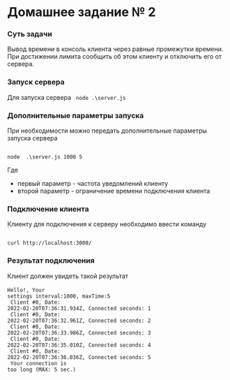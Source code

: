 # Домашнее задание № 2 #

### Суть задачи ###

Вывод времени в консоль клиента через равные промежутки времени.
При достижении лимита сообщить об этом клиенту и отключить его от сервера.

### Запуск сервера ###

Для запуска сервера
<code>
node  .\server.js
</code>

### Дополнительные параметры запуска ###

При необходимости можно передать дополнительные параметры запуска сервера

<code>
node  .\server.js 1000 5
</code>

Где
* первый параметр - частота уведомлений клиенту
* второй параметр - ограничение времени подключения клиента

### Подключение клиента ###

Клиенту для подключения к серверу необходимо ввести команду

<code>
curl http://localhost:3000/
</code>

### Результат подключения ##

Клиент должен увидеть такой результат<br><br>
<code>Hello!, Your settings interval:1000, maxTime:5<br>
Client #0, Date: 2022-02-20T07:36:31.934Z, Connected seconds: 1<br>
Client #0, Date: 2022-02-20T07:36:32.961Z, Connected seconds: 2<br>
Client #0, Date: 2022-02-20T07:36:33.986Z, Connected seconds: 3<br>
Client #0, Date: 2022-02-20T07:36:35.010Z, Connected seconds: 4<br>
Client #0, Date: 2022-02-20T07:36:36.036Z, Connected seconds: 5<br>
Your connection is too long (MAX: 5 sec.)
</code>

